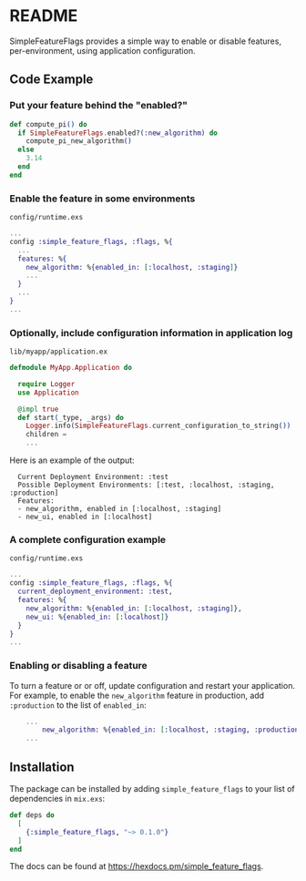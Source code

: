# README

SimpleFeatureFlags provides a simple way to enable or disable features, per-environment, using application configuration.

## Code Example


### Put your feature behind the "enabled?"

```elixir
def compute_pi() do
  if SimpleFeatureFlags.enabled?(:new_algorithm) do
    compute_pi_new_algorithm()
  else
    3.14
  end
end
```

### Enable the feature in some environments 

`config/runtime.exs`
```elixir
...
config :simple_feature_flags, :flags, %{
  ...
  features: %{
    new_algorithm: %{enabled_in: [:localhost, :staging]}
    ...
  }
  ...
}
...
```

### Optionally, include configuration information in application log

`lib/myapp/application.ex`

```elixir
defmodule MyApp.Application do

  require Logger
  use Application

  @impl true
  def start(_type, _args) do
    Logger.info(SimpleFeatureFlags.current_configuration_to_string())
    children =
    ...
```

Here is an example of the output:

```text
  Current Deployment Environment: :test
  Possible Deployment Environments: [:test, :localhost, :staging, :production]
  Features:
  - new_algorithm, enabled in [:localhost, :staging]
  - new_ui, enabled in [:localhost]
```

### A complete configuration example

`config/runtime.exs`
```elixir
...
config :simple_feature_flags, :flags, %{
  current_deployment_environment: :test,
  features: %{
    new_algorithm: %{enabled_in: [:localhost, :staging]},
    new_ui: %{enabled_in: [:localhost]}
  }
}
...
```

### Enabling or disabling a feature 

To turn a feature or or off, update configuration and restart your application. For example, to enable the `new_algorithm` feature in production, add `:production` to the list of `enabled_in`: 

```elixir
    ...
        new_algorithm: %{enabled_in: [:localhost, :staging, :production]}
    ...
```

## Installation

The package can be installed by adding `simple_feature_flags` to your list of dependencies in `mix.exs`:

```elixir
def deps do
  [
    {:simple_feature_flags, "~> 0.1.0"}
  ]
end
```

The docs can be found at <https://hexdocs.pm/simple_feature_flags>.
